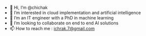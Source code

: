 - 👋 Hi, I’m @chichak
- 👀 I’m interested in cloud implementation and artificial intelligence
- 🌱 I’m an IT engineer with a PhD in machine learning
- 💞️ I’m looking to collaborate on end to end AI solutions
- 📫 How to reach me : ichrak.7@gmail.com

<!---
chichak/chichak is a ✨ special ✨ repository because its `README.md` (this file) appears on your GitHub profile.
You can click the Preview link to take a look at your changes.
--->
